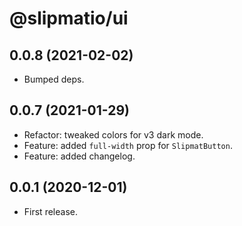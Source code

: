 # @slipmatio/ui

## 0.0.8 (2021-02-02)

- Bumped deps.
## 0.0.7 (2021-01-29)

- Refactor: tweaked colors for v3 dark mode.
- Feature: added `full-width` prop for `SlipmatButton`.
- Feature: added changelog.

## 0.0.1 (2020-12-01)

- First release.